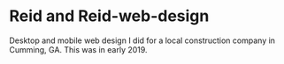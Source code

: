 # Reid and Reid-web-design
Desktop and mobile web design I did for a local construction company in Cumming, GA. This was in early 2019.

